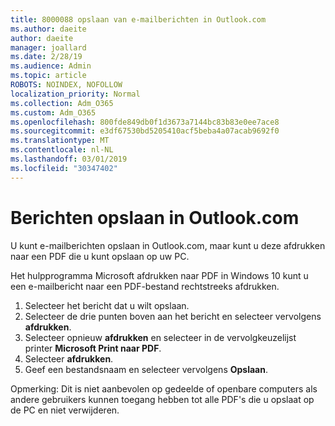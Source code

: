 ```yaml
---
title: 8000088 opslaan van e-mailberichten in Outlook.com
ms.author: daeite
author: daeite
manager: joallard
ms.date: 2/28/19
ms.audience: Admin
ms.topic: article
ROBOTS: NOINDEX, NOFOLLOW
localization_priority: Normal
ms.collection: Adm_O365
ms.custom: Adm_O365
ms.openlocfilehash: 800fde849db0f1d3673a7144bc83b83e0ee7ace8
ms.sourcegitcommit: e3df67530bd5205410acf5beba4a07acab9692f0
ms.translationtype: MT
ms.contentlocale: nl-NL
ms.lasthandoff: 03/01/2019
ms.locfileid: "30347402"
---
```

# <a name="saving-messages-in-outlookcom"></a>Berichten opslaan in Outlook.com

U kunt e-mailberichten opslaan in Outlook.com, maar kunt u deze afdrukken naar een PDF die u kunt opslaan op uw PC.

Het hulpprogramma Microsoft afdrukken naar PDF in Windows 10 kunt u een e-mailbericht naar een PDF-bestand rechtstreeks afdrukken.

1. Selecteer het bericht dat u wilt opslaan.
2. Selecteer de drie punten boven aan het bericht en selecteer vervolgens **afdrukken**.
3. Selecteer opnieuw **afdrukken** en selecteer in de vervolgkeuzelijst printer **Microsoft Print naar PDF**.
4. Selecteer **afdrukken**.
5. Geef een bestandsnaam en selecteer vervolgens **Opslaan**.

Opmerking: Dit is niet aanbevolen op gedeelde of openbare computers als andere gebruikers kunnen toegang hebben tot alle PDF's die u opslaat op de PC en niet verwijderen.